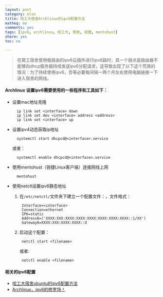 ```yaml
---
layout: post 
category: else
title: 哈工大宿舍Archlinux的ipv6配置方法
matheq: no
comments: yes
tags: [ipv6, archlinux, 哈工大, 宿舍, 锐捷, mentohust]
share: yes
toc: no

---
```


> 在窝工宿舍使用极路由的ipv6云插件进行ipv6路时，其一个弱点是路由器不能够向dhcp服务器持续发送ipv6分配请求，这导致出现了以下这个荒唐的情况：为了持续使用ipv6，吾等必要每间隔一两个月左右使用电脑链接一下进入宿舍的网线。


#### Archlinux 设置ipv6需要使用的一些程序和工具如下：

- 设置mac地址克隆

		ip link set <interface> down
		ip link set dev <interface> address <address>
		ip link set <interface> up

- 设置ipv4动态获取ip地址

		systemctl start dhcpcd@<interface>.service

	或者：

		systemctl enable dhcpcd@<interface>.service

- 使用mentohust（锐捷Linux客户端）连接网线上网

		mentohust

- 使用netctl设置ipv6静态地址
	1. 在`/etc/netctl/`文件夹下建立一个配置文件：<filename>，文件格式：

			Interface=<interface>
			Connection=ethernet
			IP6=static
			Address6=('XXXX:XXX:XXXX:XXXX:XXXX:XXXX:XXXX:XXXX::1/XX')
			Gateway6=XXXX:XXX:XXXX:XXXX::X
	2. 启动这个配置：

			netctl start <filename>

		或者:

			netctl enable <filename>

#### 相关的ipv6配置

- [哈工大宿舍ubuntu的ipv6配置方法](https://yanshuo.site/cn/2014/12/ipv6/ "哈工大宿舍ubuntu的ipv6配置方法")
- [Archlinux，ipv6的修罗场！](https://yanshuo.site/cn/2015/07/ipv6/,"Archlinux，ipv6的修罗场！")
